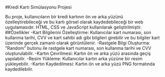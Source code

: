 #Kredi Kartı Simülasyonu Projesi

Bu proje, kullanıcıların bir kredi kartının ön ve arka yüzünü özelleştirebileceği ve bu kartı görsel olarak kaydedebileceği bir web uygulamasıdır. HTML, CSS ve JavaScript kullanılarak geliştirilmiştir.
##Özellikler
-Kart Bilgilerini Özelleştirme: Kullanıcılar kart numarası, son kullanma tarihi, CVV ve kart sahibi adı gibi bilgileri girebilir ve bu bilgiler kart üzerinde gerçek zamanlı olarak görüntülenir.
-Rastgele Bilgi Oluşturma: "Random" butonu ile rastgele kart numarası, son kullanma tarihi ve CVV oluşturulabilir.
-Kartın Çevrilmesi: Kartın ön ve arka yüzü arasında geçiş yapılabilir.
-Resim Yükleme: Kullanıcılar kartın arka yüzüne bir resim yükleyebilir.
-Kartın Kaydedilmesi: Kartın ön ve arka yüzü PNG formatında kaydedilebilir.
